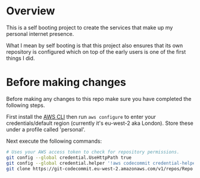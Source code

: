# Overview

This is a self booting project to create the services that make up my personal internet presence.

What I mean by self booting is that this project also ensures that its own repository is configured which on top of
the early users is one of the first things I did.

# Before making changes

Before making any changes to this repo make sure you have completed the following steps.

First install the [AWS CLI](https://docs.aws.amazon.com/cli/latest/userguide/installing.html) then run `aws configure`
to enter your credentials/default region (currently it's eu-west-2 aka London). Store these under a profile called
'personal'.

Next execute the following commands:

```bash
# Uses your AWS access token to check for repository permissions.
git config --global credential.UseHttpPath true
git config --global credential.helper '!aws codecommit credential-helper --profile personal $@'
git clone https://git-codecommit.eu-west-2.amazonaws.com/v1/repos/Repo personal
```
